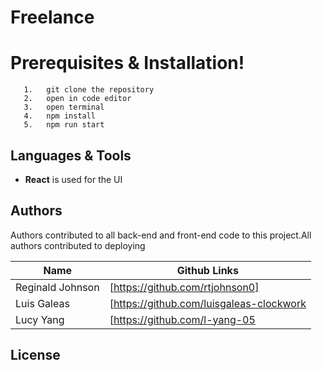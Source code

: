 # Freelance



# Prerequisites & Installation!
```
   1.   git clone the repository
   2.   open in code editor
   3.   open terminal
   4.   npm install
   5.   npm run start
  ```


##  Languages & Tools
  - __React__ is used for the UI
 



## Authors

Authors contributed to all back-end and front-end code to this project.All authors contributed to deploying

| Name | Github Links |
| ------ | ------ |
| Reginald Johnson | [https://github.com/rtjohnson0]|
| Luis Galeas | [https://github.com/luisgaleas-clockwork |
| Lucy Yang | [https://github.com/l-yang-05 |









License
----
